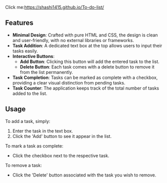 Click me:https://shashi1415.github.io/To-do-list/


## Features

- **Minimal Design**: Crafted with pure HTML and CSS, the design is clean and user-friendly, with no external libraries or frameworks.
- **Task Addition**: A dedicated text box at the top allows users to input their tasks easily.
- **Interactive Buttons**:
  - **Add Button**: Clicking this button will add the entered task to the list.
  - **Delete Button**: Each task comes with a delete button to remove it from the list permanently.
- **Task Completion**: Tasks can be marked as complete with a checkbox, providing a clear visual distinction from pending tasks.
- **Task Counter**: The application keeps track of the total number of tasks added to the list.


## Usage

To add a task, simply:

1. Enter the task in the text box.
2. Click the 'Add' button to see it appear in the list.

To mark a task as complete:

- Click the checkbox next to the respective task.

To remove a task:

- Click the 'Delete' button associated with the task you wish to remove.
